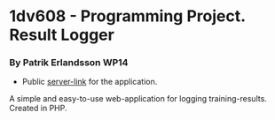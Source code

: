 # 1dv608 - Programming Project. Result Logger

### By Patrik Erlandsson WP14

* Public [server-link](http://resultlogger.com/) for the application. 

A simple and easy-to-use web-application for logging training-results. Created in PHP. 